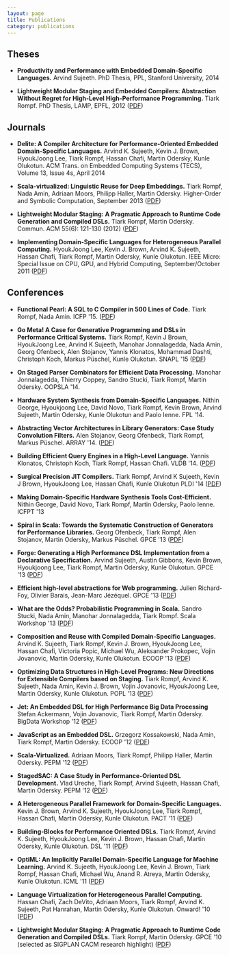 ```yaml
---
layout: page
title: Publications
category: publications
---
```



## Theses

* __Productivity and Performance with Embedded Domain-Specific Languages.__
  Arvind Sujeeth.
  PhD Thesis, PPL, Stanford University, 2014

* __Lightweight Modular Staging and Embedded Compilers: Abstraction Without Regret for High-Level High-Performance Programming.__
  Tiark Rompf.
  PhD Thesis, LAMP, EPFL, 2012
  ([PDF](http://infoscience.epfl.ch/record/180642/files/EPFL_TH5456.pdf))


## Journals

* __Delite: A Compiler Architecture for Performance-Oriented Embedded Domain-Specific Languages.__
  Arvind K. Sujeeth, Kevin J. Brown, HyoukJoong Lee, Tiark Rompf, Hassan Chafi, Martin Odersky, Kunle Olukotun.
  ACM Trans. on Embedded Computing Systems (TECS), Volume 13, Issue 4s, April 2014

* __Scala-virtualized: Linguistic Reuse for Deep Embeddings.__
  Tiark Rompf, Nada Amin, Adriaan Moors, Philipp Haller, Martin Odersky.
  Higher-Order and Symbolic Computation, September 2013
  ([PDF](http://lampwww.epfl.ch/~amin/pub/hosc2013.pdf))

* __Lightweight Modular Staging: A Pragmatic Approach to Runtime Code Generation and Compiled DSLs.__
  Tiark Rompf, Martin Odersky.
  Commun. ACM 55(6): 121-130 (2012)
  ([PDF](http://infoscience.epfl.ch/record/178274/files/lms-cacm2012.pdf))

* __Implementing Domain-Specific Languages for Heterogeneous Parallel Computing.__
  HyoukJoong Lee, Kevin J. Brown, Arvind K. Sujeeth, Hassan Chafi, Tiark Rompf, Martin Odersky, Kunle Olukotun.
  IEEE Micro: Special Issue on CPU, GPU, and Hybrid Computing, September/October 2011
  ([PDF](http://ppl.stanford.edu/papers/micro11-lee.pdf))

## Conferences

* __Functional Pearl: A SQL to C Compiler in 500 Lines of Code.__
  Tiark Rompf, Nada Amin.
  ICFP '15.
  ([PDF](http://www.cs.purdue.edu/homes/rompf/papers/rompf-icfp15.pdf))

* __Go Meta! A Case for Generative Programming and DSLs in Performance Critical Systems.__
  Tiark Rompf, Kevin J Brown, HyoukJoong Lee, Arvind K Sujeeth, Manohar Jonnalagedda, Nada Amin, Georg Ofenbeck, Alen Stojanov, Yannis Klonatos, Mohammad Dashti, Christoph Koch, Markus Püschel, Kunle Olukotun.
  SNAPL '15
  ([PDF](http://drops.dagstuhl.de/opus/volltexte/2015/5029/pdf/19.pdf))

* __On Staged Parser Combinators for Efficient Data Processing.__
  Manohar Jonnalagedda, Thierry Coppey, Sandro Stucki, Tiark Rompf, Martin Odersky. 
  OOPSLA '14.

* __Hardware System Synthesis from Domain-Specific Languages.__
  Nithin George, Hyoukjoong Lee, David Novo, Tiark Rompf, Kevin Brown, Arvind Sujeeth, Martin Odersky, Kunle Olukotun and Paolo Ienne.
  FPL '14.

* __Abstracting Vector Architectures in Library Generators: Case Study Convolution Filters.__
  Alen Stojanov, Georg Ofenbeck, Tiark Rompf, Markus Püschel.
  ARRAY '14.
  ([PDF](http://spiral.ece.cmu.edu:8080/pub-spiral/pubfile/paper_179.pdf))

* __Building Efficient Query Engines in a High-Level Language.__
  Yannis Klonatos, Christoph Koch, Tiark Rompf, Hassan Chafi.
  VLDB '14.
  ([PDF](http://infoscience.epfl.ch/record/198693/files/801-klonatos.pdf))

* __Surgical Precision JIT Compilers.__
  Tiark Rompf, Arvind K Sujeeth, Kevin J Brown, HyoukJoong Lee, Hassan Chafi, Kunle Olukotun
  PLDI '14
  ([PDF](http://lampwww.epfl.ch/~rompf/pldi2014.pdf))

* __Making Domain-Specific Hardware Synthesis Tools Cost-Efficient.__
  Nithin George, David Novo, Tiark Rompf, Martin Odersky, Paolo Ienne.
  ICFPT '13

* __Spiral in Scala: Towards the Systematic Construction of Generators for Performance Libraries.__
  Georg Ofenbeck, Tiark Rompf, Alen Stojanov, Martin Odersky, Markus Püschel.
  GPCE '13
  ([PDF](http://spiral.ece.cmu.edu:8080/pub-spiral/pubfile/paper_170.pdf))

* __Forge: Generating a High Performance DSL Implementation from a Declarative Specification.__
  Arvind Sujeeth, Austin Gibbons, Kevin Brown, Hyoukjoong Lee, Tiark Rompf, Martin Odersky, Kunle Olukotun.
  GPCE '13
  ([PDF](http://ppl.stanford.edu/papers/gpce13-sujeeth.pdf))

* __Efficient high-level abstractions for Web programming.__
  Julien Richard-Foy, Olivier Barais, Jean-Marc Jézéquel.
  GPCE '13
  ([PDF](http://hal.archives-ouvertes.fr/docs/00/92/07/86/PDF/p53-foy.pdf))

* __What are the Odds? Probabilistic Programming in Scala.__
  Sandro Stucki, Nada Amin, Manohar Jonnalagedda, Tiark Rompf.
  Scala Workshop '13
  ([PDF](http://lampwww.epfl.ch/~hmiller/scala2013/resources/pdfs/paper11.pdf))

* __Composition and Reuse with Compiled Domain-Specific Languages.__
  Arvind K. Sujeeth, Tiark Rompf, Kevin J. Brown, HyoukJoong Lee, Hassan Chafi, Victoria Popic, Michael Wu, Aleksander Prokopec, Vojin Jovanovic, Martin Odersky, Kunle Olukotun.
  ECOOP '13
  ([PDF](http://ppl.stanford.edu/papers/ecoop13_sujeeth.pdf))

* __Optimizing Data Structures in High-Level Programs: New Directions for Extensible Compilers based on Staging.__
  Tiark Rompf, Arvind K. Sujeeth, Nada Amin, Kevin J. Brown, Vojin Jovanovic, HyoukJoong Lee, Martin Odersky, Kunle Olukotun.
  POPL '13
  ([PDF](http://ppl.stanford.edu/papers/popl13_rompf.pdf))

* __Jet: An Embedded DSL for High Performance Big Data Processing__
  Stefan Ackermann, Vojin Jovanovic, Tiark Rompf, Martin Odersky.
  BigData Workshop '12
  ([PDF](http://infoscience.epfl.ch/record/181673/files/paper.pdf))

* __JavaScript as an Embedded DSL.__
  Grzegorz Kossakowski, Nada Amin, Tiark Rompf, Martin Odersky.
  ECOOP '12
  ([PDF](http://infoscience.epfl.ch/record/179888/files/js-scala-ecoop.pdf))

* __Scala-Virtualized.__
  Adriaan Moors, Tiark Rompf, Philipp Haller, Martin Odersky.
  PEPM '12
  ([PDF](http://lampwww.epfl.ch/~rompf/pepm2012b.pdf))

* __StagedSAC: A Case Study in Performance-Oriented DSL Development.__
  Vlad Ureche, Tiark Rompf, Arvind Sujeeth, Hassan Chafi, Martin Odersky.
  PEPM '12
  ([PDF](http://infoscience.epfl.ch/record/175684/files/pepm14-urechePS.pdf))

* __A Heterogeneous Parallel Framework for Domain-Specific Languages.__
  Kevin J. Brown, Arvind K. Sujeeth, HyoukJoong Lee, Tiark Rompf, Hassan Chafi, Martin Odersky, Kunle Olukotun.
  PACT '11
  ([PDF](http://ppl.stanford.edu/papers/pact11-brown.pdf))

* __Building-Blocks for Performance Oriented DSLs.__
  Tiark Rompf, Arvind K. Sujeeth, HyoukJoong Lee, Kevin J. Brown, Hassan Chafi, Martin Odersky, Kunle Olukotun.
  DSL '11
  ([PDF](http://ppl.stanford.edu/papers/dsl11-rompf.pdf))

* __OptiML: An Implicitly Parallel Domain-Specific Language for Machine Learning.__
  Arvind K. Sujeeth, HyoukJoong Lee, Kevin J. Brown, Tiark Rompf, Hassan Chafi, Michael Wu, Anand R. Atreya, Martin Odersky, Kunle Olukotun.
  ICML '11
  ([PDF](http://ppl.stanford.edu/papers/icml11-sujeeth.pdf))

* __Language Virtualization for Heterogeneous Parallel Computing.__
  Hassan Chafi, Zach DeVito, Adriaan Moors, Tiark Rompf, Arvind K. Sujeeth, Pat Hanrahan, Martin Odersky, Kunle Olukotun.
  Onward! '10
  ([PDF](http://ppl.stanford.edu/papers/onward2010.virtualization.pdf))

* __Lightweight Modular Staging: A Pragmatic Approach to Runtime Code Generation and Compiled DSLs.__
  Tiark Rompf, Martin Odersky.
  GPCE '10 (selected as SIGPLAN CACM research highlight)
  ([PDF](http://infoscience.epfl.ch/record/150347/files/gpce63-rompf.pdf))
